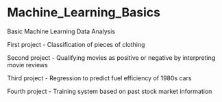 # Machine_Learning_Basics
Basic Machine Learning Data Analysis

First project - Classification of pieces of clothing

Second project - Qualifying movies as positive or negative by interpreting movie reviews

Third project - Regression to predict fuel efficiency of 1980s cars

Fourth project - Training system based on past stock market information
